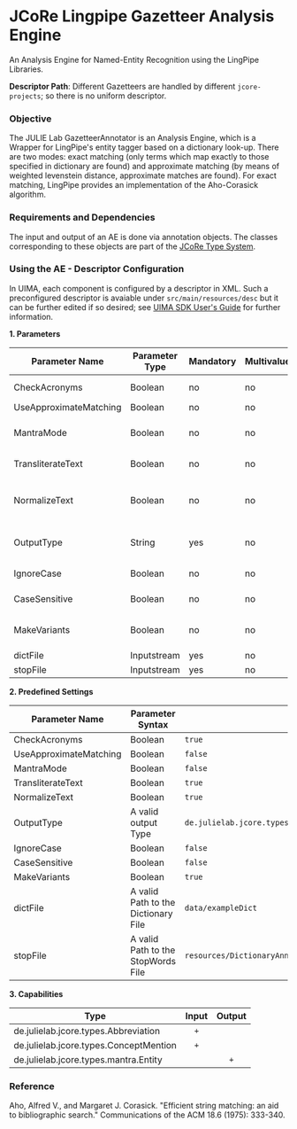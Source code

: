 # JCoRe Lingpipe Gazetteer Analysis Engine
An Analysis Engine for Named-Entity Recognition using the LingPipe Libraries.

**Descriptor Path**:
Different Gazetteers are handled by different `jcore-projects`; so there is no uniform descriptor.

### Objective
The JULIE Lab GazetteerAnnotator is an Analysis Engine, which is a Wrapper for LingPipe's entity tagger based on a dictionary look-up. There are two modes: exact matching (only terms which map exactly to 
those specified in dictionary are found) and approximate matching (by means of weighted levenstein distance, approximate matches are found). 
For exact matching, LingPipe provides an implementation of the Aho-Corasick algorithm.

### Requirements and Dependencies
The input and output of an AE is done via annotation objects. The classes corresponding to these objects are part of the [JCoRe Type System](https://github.com/JULIELab/jcore-base/tree/master/jcore-types).

### Using the AE - Descriptor Configuration
In UIMA, each component is configured by a descriptor in XML. Such a preconfigured descriptor is avaiable under `src/main/resources/desc` but it can be further edited if so desired; see [UIMA SDK User's Guide](https://uima.apache.org/downloads/releaseDocs/2.1.0-incubating/docs/html/tools/tools.html#ugr.tools.cde) for further information.

**1. Parameters**

| Parameter Name | Parameter Type | Mandatory | Multivalued | Description |
|----------------|----------------|-----------|-------------|-------------|
| CheckAcronyms | Boolean | no | no | Checks acronyms, needs to be true because of chunker injection |
| UseApproximateMatching | Boolean | no | no | Gazetteer mode, default value is false |
| MantraMode | Boolean | no | no | Activate this to use gazetteer files which contain detailed information like cuis or sources|
| TransliterateText | Boolean | no | no | Whether to strip accents and other character variations from the text |
| NormalizeText | Boolean | no | no | Parameter to indicate whether text should be normalized by completely removing dashes, parenthesis, genitive's and perhaps more |
| OutputType | String | yes | no | The UIMA annotation type that should be generated for text passages matching a dictionary entry|
| IgnoreCase | Boolean | no | no | Whether matching should be done case-sensitive or case-insensitive |
| CaseSensitive | Boolean | no | no | Only used in the annotator if approximate matching is enabled |
| MakeVariants| Boolean | no | no | Whether (non-)hyphenated/(non-)parenthesized dictionary variants should be generated |
| dictFile | Inputstream | yes | no | The Dictionary File |
| stopFile | Inputstream | yes | no | The StopWords File |


**2. Predefined Settings**

| Parameter Name | Parameter Syntax | Example |
|----------------|------------------|---------|
| CheckAcronyms | Boolean | `true` |
| UseApproximateMatching | Boolean | `false` |
| MantraMode | Boolean | `false` | 
| TransliterateText | Boolean | `true` |
| NormalizeText | Boolean | `true` |
| OutputType | A valid output Type | `de.julielab.jcore.types.Gene`|
| IgnoreCase | Boolean | `false` |
| CaseSensitive | Boolean | `false` |
| MakeVariants | Boolean | `true` |
| dictFile | A valid Path to the Dictionary File | `data/exampleDict` |
| stopFile | A valid Path to the StopWords File | `resources/DictionaryAnnotatorParams/stopwords/general_english_words`|


**3. Capabilities**

| Type | Input | Output |
|------|:-----:|:------:|
| de.julielab.jcore.types.Abbreviation |`+`| |
| de.julielab.jcore.types.ConceptMention |`+`|  |
| de.julielab.jcore.types.mantra.Entity |  |`+`|  

### Reference
Aho, Alfred V., and Margaret J. Corasick. "Efficient string matching: an aid to bibliographic search." Communications of the ACM 18.6 (1975): 333-340.

